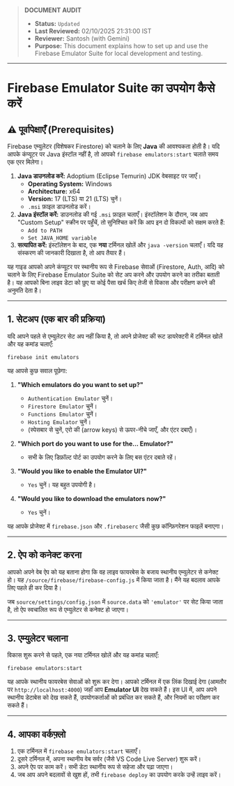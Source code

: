 > **DOCUMENT AUDIT**
> - **Status:** `Updated`
> - **Last Reviewed:** 02/10/2025 21:31:00 IST
> - **Reviewer:** Santosh (with Gemini)
> - **Purpose:** This document explains how to set up and use the Firebase Emulator Suite for local development and testing.

---

# Firebase Emulator Suite का उपयोग कैसे करें

## ⚠️ पूर्वापेक्षाएँ (Prerequisites)

Firebase एम्युलेटर (विशेषकर Firestore) को चलाने के लिए **Java** की आवश्यकता होती है। यदि आपके कंप्यूटर पर Java इंस्टॉल नहीं है, तो आपको `firebase emulators:start` चलाते समय एक एरर मिलेगा।

1.  **Java डाउनलोड करें:** Adoptium (Eclipse Temurin) JDK वेबसाइट पर जाएँ।
    -   **Operating System:** Windows
    -   **Architecture:** x64
    -   **Version:** 17 (LTS) या 21 (LTS) चुनें।
    -   `.msi` फ़ाइल डाउनलोड करें।
2.  **Java इंस्टॉल करें:** डाउनलोड की गई `.msi` फ़ाइल चलाएँ। इंस्टॉलेशन के दौरान, जब आप "Custom Setup" स्क्रीन पर पहुँचें, तो सुनिश्चित करें कि आप इन दो विकल्पों को सक्षम करते हैं:
    -   `Add to PATH`
    -   `Set JAVA_HOME variable`
2.  **सत्यापित करें:** इंस्टॉलेशन के बाद, एक **नया** टर्मिनल खोलें और `java -version` चलाएँ। यदि यह संस्करण की जानकारी दिखाता है, तो आप तैयार हैं।

यह गाइड आपको अपने कंप्यूटर पर स्थानीय रूप से Firebase सेवाओं (Firestore, Auth, आदि) को चलाने के लिए Firebase Emulator Suite को सेट अप करने और उपयोग करने का तरीका बताती है। यह आपको बिना लाइव डेटा को छुए या कोई पैसा खर्च किए तेजी से विकास और परीक्षण करने की अनुमति देता है।

---

## 1. सेटअप (एक बार की प्रक्रिया)

यदि आपने पहले से एम्युलेटर सेट अप नहीं किया है, तो अपने प्रोजेक्ट की रूट डायरेक्टरी में टर्मिनल खोलें और यह कमांड चलाएँ:

```bash
firebase init emulators
```

यह आपसे कुछ सवाल पूछेगा:

1.  **"Which emulators do you want to set up?"**
    -   `Authentication Emulator` चुनें।
    -   `Firestore Emulator` चुनें।
    -   `Functions Emulator` चुनें।
    -   `Hosting Emulator` चुनें।
    -   (स्पेसबार से चुनें, एरो की (arrow keys) से ऊपर-नीचे जाएँ, और एंटर दबाएँ)।

2.  **"Which port do you want to use for the... Emulator?"**
    -   सभी के लिए डिफ़ॉल्ट पोर्ट का उपयोग करने के लिए बस एंटर दबाते रहें।

3.  **"Would you like to enable the Emulator UI?"**
    -   `Yes` चुनें। यह बहुत उपयोगी है।

4.  **"Would you like to download the emulators now?"**
    -   `Yes` चुनें।

यह आपके प्रोजेक्ट में `firebase.json` और `.firebaserc` जैसी कुछ कॉन्फ़िगरेशन फाइलें बनाएगा।

---

## 2. ऐप को कनेक्ट करना

आपको अपने वेब ऐप को यह बताना होगा कि वह लाइव फायरबेस के बजाय स्थानीय एम्युलेटर से कनेक्ट हो। यह `/source/firebase/firebase-config.js` में किया जाता है। मैंने यह बदलाव आपके लिए पहले ही कर दिया है।

जब `source/settings/config.json` में `source.data` को `'emulator'` पर सेट किया जाता है, तो ऐप स्वचालित रूप से एम्युलेटर से कनेक्ट हो जाएगा।

---

## 3. एम्युलेटर चलाना

विकास शुरू करने से पहले, एक नया टर्मिनल खोलें और यह कमांड चलाएँ:

```bash
firebase emulators:start
```

यह आपके स्थानीय फायरबेस सेवाओं को शुरू कर देगा। आपको टर्मिनल में एक लिंक दिखाई देगा (आमतौर पर `http://localhost:4000`) जहाँ आप **Emulator UI** देख सकते हैं। इस UI में, आप अपने स्थानीय डेटाबेस को देख सकते हैं, उपयोगकर्ताओं को प्रबंधित कर सकते हैं, और नियमों का परीक्षण कर सकते हैं।

---

## 4. आपका वर्कफ़्लो

1.  एक टर्मिनल में `firebase emulators:start` चलाएँ।
2.  दूसरे टर्मिनल में, अपना स्थानीय वेब सर्वर (जैसे VS Code Live Server) शुरू करें।
3.  अपने ऐप पर काम करें। सभी डेटा स्थानीय रूप से सहेजा और पढ़ा जाएगा।
4.  जब आप अपने बदलावों से खुश हों, तभी `firebase deploy` का उपयोग करके उन्हें लाइव करें।
